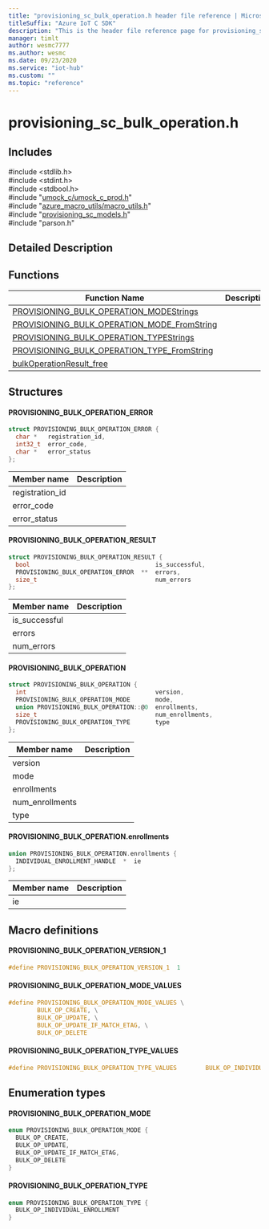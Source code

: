 ```yaml
---                             
title: "provisioning_sc_bulk_operation.h header file reference | Microsoft Docs" 
titleSuffix: "Azure IoT C SDK"            
description: "This is the header file reference page for provisioning_sc_bulk_operation.h in the Azure IoT C SDK. This SDK is used with Azure IoT Hub and Azure IoT Hub Device Provisioning Service"            
manager: timlt                 
author: wesmc7777              
ms.author: wesmc               
ms.date: 09/23/2020                    
ms.service: "iot-hub"             
ms.custom: ""                
ms.topic: "reference"        
---                            
```


# provisioning_sc_bulk_operation.h 

## Includes

\#include <stdlib.h>  
\#include <stdint.h>  
\#include <stdbool.h>  
\#include "[umock_c/umock_c_prod.h](umock-c-prod-h.md)"  
\#include "[azure_macro_utils/macro_utils.h](macro-utils-h.md)"  
\#include "[provisioning_sc_models.h](provisioning-sc-models-h.md)"  
\#include "parson.h"  

## Detailed Description

## Functions

Function Name                  | Description                                
--------------------------------|---------------------------------------------
[PROVISIONING_BULK_OPERATION_MODEStrings](./provisioning-sc-bulk-operation-h/provisioning-bulk-operation-modestrings.md)            | 
[PROVISIONING_BULK_OPERATION_MODE_FromString](./provisioning-sc-bulk-operation-h/provisioning-bulk-operation-mode-fromstring.md)            | 
[PROVISIONING_BULK_OPERATION_TYPEStrings](./provisioning-sc-bulk-operation-h/provisioning-bulk-operation-typestrings.md)            | 
[PROVISIONING_BULK_OPERATION_TYPE_FromString](./provisioning-sc-bulk-operation-h/provisioning-bulk-operation-type-fromstring.md)            | 
[bulkOperationResult_free](./provisioning-sc-bulk-operation-h/bulkoperationresult-free.md)            | 

## Structures

#### PROVISIONING_BULK_OPERATION_ERROR

```C
struct PROVISIONING_BULK_OPERATION_ERROR {
  char *   registration_id,
  int32_t  error_code,
  char *   error_status
};
```
Member name                 | Description                                
----------------------------|----------------
 registration_id            | 
 error_code            | 
 error_status            | 
#### PROVISIONING_BULK_OPERATION_RESULT

```C
struct PROVISIONING_BULK_OPERATION_RESULT {
  bool                                   is_successful,
  PROVISIONING_BULK_OPERATION_ERROR  **  errors,
  size_t                                 num_errors
};
```
Member name                 | Description                                
----------------------------|----------------
 is_successful            | 
 errors            | 
 num_errors            | 
#### PROVISIONING_BULK_OPERATION

```C
struct PROVISIONING_BULK_OPERATION {
  int                                    version,
  PROVISIONING_BULK_OPERATION_MODE       mode,
  union PROVISIONING_BULK_OPERATION::@0  enrollments,
  size_t                                 num_enrollments,
  PROVISIONING_BULK_OPERATION_TYPE       type
};
```
Member name                 | Description                                
----------------------------|----------------
 version            | 
 mode            | 
 enrollments            | 
 num_enrollments            | 
 type            | 
#### PROVISIONING_BULK_OPERATION.enrollments

```C
union PROVISIONING_BULK_OPERATION.enrollments {
  INDIVIDUAL_ENROLLMENT_HANDLE  *  ie
};
```
Member name                 | Description                                
----------------------------|----------------
 ie            | 

## Macro definitions

#### PROVISIONING_BULK_OPERATION_VERSION_1

```C
#define PROVISIONING_BULK_OPERATION_VERSION_1  1 
```

#### PROVISIONING_BULK_OPERATION_MODE_VALUES

```C
#define PROVISIONING_BULK_OPERATION_MODE_VALUES \
        BULK_OP_CREATE, \
        BULK_OP_UPDATE, \
        BULK_OP_UPDATE_IF_MATCH_ETAG, \
        BULK_OP_DELETE 
```

#### PROVISIONING_BULK_OPERATION_TYPE_VALUES

```C
#define PROVISIONING_BULK_OPERATION_TYPE_VALUES        BULK_OP_INDIVIDUAL_ENROLLMENT 
```

## Enumeration types

#### PROVISIONING_BULK_OPERATION_MODE

```C
enum PROVISIONING_BULK_OPERATION_MODE {
  BULK_OP_CREATE,
  BULK_OP_UPDATE,
  BULK_OP_UPDATE_IF_MATCH_ETAG,
  BULK_OP_DELETE
}
```

#### PROVISIONING_BULK_OPERATION_TYPE

```C
enum PROVISIONING_BULK_OPERATION_TYPE {
  BULK_OP_INDIVIDUAL_ENROLLMENT
}
```

